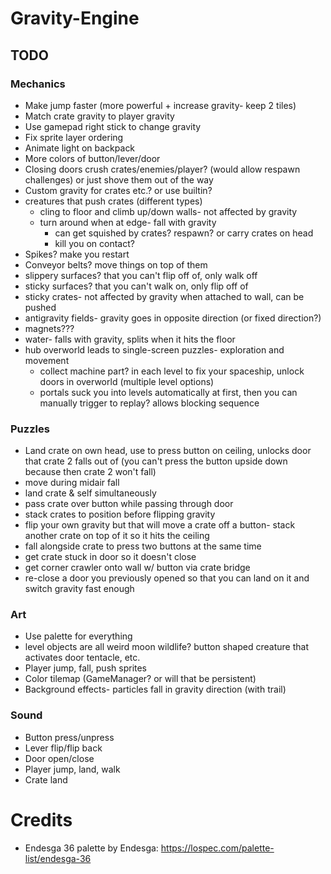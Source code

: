 # Gravity-Engine

## TODO

### Mechanics

- Make jump faster (more powerful + increase gravity- keep 2 tiles)
- Match crate gravity to player gravity
- Use gamepad right stick to change gravity
- Fix sprite layer ordering
- Animate light on backpack
- More colors of button/lever/door
- Closing doors crush crates/enemies/player? (would allow respawn challenges) or just shove them out of the way
- Custom gravity for crates etc.? or use builtin?
- creatures that push crates (different types)
	- cling to floor and climb up/down walls- not affected by gravity
	- turn around when at edge- fall with gravity
		- can get squished by crates? respawn? or carry crates on head
		- kill you on contact?
- Spikes? make you restart
- Conveyor belts? move things on top of them
- slippery surfaces? that you can't flip off of, only walk off
- sticky surfaces? that you can't walk on, only flip off of
- sticky crates- not affected by gravity when attached to wall, can be pushed
- antigravity fields- gravity goes in opposite direction (or fixed direction?)
- magnets???
- water- falls with gravity, splits when it hits the floor
- hub overworld leads to single-screen puzzles- exploration and movement
	- collect machine part? in each level to fix your spaceship, unlock doors in overworld (multiple level options)
	- portals suck you into levels automatically at first, then you can manually trigger to replay? allows blocking sequence

### Puzzles

- Land crate on own head, use to press button on ceiling, unlocks door that crate 2 falls out of (you can't press the button upside down because then crate 2 won't fall)
- move during midair fall
- land crate & self simultaneously
- pass crate over button while passing through door
- stack crates to position before flipping gravity
- flip your own gravity but that will move a crate off a button- stack another crate on top of it so it hits the ceiling
- fall alongside crate to press two buttons at the same time
- get crate stuck in door so it doesn't close
- get corner crawler onto wall w/ button via crate bridge
- re-close a door you previously opened so that you can land on it and switch gravity fast enough

### Art

- Use palette for everything
- level objects are all weird moon wildlife? button shaped creature that activates door tentacle, etc.
- Player jump, fall, push sprites
- Color tilemap (GameManager? or will that be persistent)
- Background effects- particles fall in gravity direction (with trail)

### Sound

- Button press/unpress
- Lever flip/flip back
- Door open/close
- Player jump, land, walk
- Crate land

# Credits

- Endesga 36 palette by Endesga: https://lospec.com/palette-list/endesga-36
